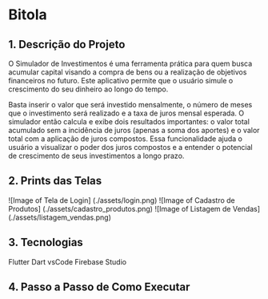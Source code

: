 # Bitola
## 1. Descrição do Projeto
O Simulador de Investimentos é uma ferramenta prática para quem busca acumular capital visando a compra de bens ou a realização de objetivos financeiros no futuro. Este aplicativo permite que o usuário simule o crescimento do seu dinheiro ao longo do tempo.

Basta inserir o valor que será investido mensalmente, o número de meses que o investimento será realizado e a taxa de juros mensal esperada. O simulador então calcula e exibe dois resultados importantes: o valor total acumulado sem a incidência de juros (apenas a soma dos aportes) e o valor total com a aplicação de juros compostos. Essa funcionalidade ajuda o usuário a visualizar o poder dos juros compostos e a entender o potencial de crescimento de seus investimentos a longo prazo.

## 2. Prints das Telas
![Image of Tela de Login] (./assets/login.png)
![Image of Cadastro de Produtos] (./assets/cadastro_produtos.png)
![Image of Listagem de Vendas] (./assets/listagem_vendas.png)


## 3. Tecnologias
Flutter
Dart
vsCode
Firebase Studio

## 4. Passo a Passo de Como Executar
